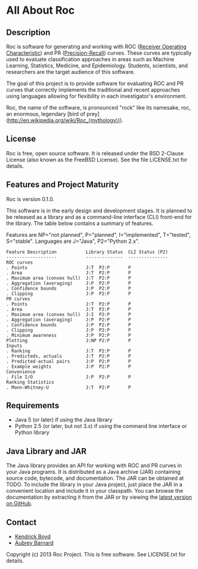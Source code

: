 All About Roc
=============


Description
-----------

Roc is software for generating and working with ROC ([Receiver Operating
Characteristic](http://en.wikipedia.org/wiki/Receiver_operating_characteristic))
and PR
([Precision-Recall](http://en.wikipedia.org/wiki/Precision_and_recall))
curves.  These curves are typically used to evaluate classification
approaches in areas such as Machine Learning, Statistics, Medicine, and
Epidemiology.  Students, scientists, and researchers are the target
audience of this software.

The goal of this project is to provide software for evaluating ROC and
PR curves that correctly implements the traditional and recent
approaches using languages allowing for flexibility in each
investigator's environment.

Roc, the name of the software, is pronounced "rock" like its namesake,
roc, an enormous, legendary [bird of
prey](http://en.wikipedia.org/wiki/Roc_(mythology\)).


License
-------

Roc is free, open source software.  It is released under the BSD
2-Clause License (also known as the FreeBSD License).  See the file
LICENSE.txt for details.


Features and Project Maturity
-----------------------------

Roc is version 0.1.0.

This software is in the early design and development stages.  It is
planned to be released as a library and as a command-line interface
(CLI) front-end for the library.  The table below contains a summary of
features.

Features are NP="not planned", P="planned", I="implemented", T="tested",
S="stable".  Languages are J="Java", P2="Python 2.x".

    Feature Description           Library Status  CLI Status (P2)
    -------------------           --------------  ---------------
    ROC curves
    . Points                      J:T  P2:P       P
    . Area                        J:T  P2:P       P
    . Maximum area (convex hull)  J:T  P2:P       P
    . Aggregation (averaging)     J:P  P2:P       P
    . Confidence bounds           J:P  P2:P       P
    . Clipping                    J:P  P2:P       P
    PR curves
    . Points                      J:T  P2:P       P
    . Area                        J:T  P2:P       P
    . Maximum area (convex hull)  J:I  P2:P       P
    . Aggregation (averaging)     J:P  P2:P       P
    . Confidence bounds           J:P  P2:P       P
    . Clipping                    J:P  P2:P       P
    . Minimum awareness           J:P  P2:P       P
    Plotting                      J:NP P2:P       P
    Inputs
    . Ranking                     J:T  P2:P       P
    . Predicteds, actuals         J:T  P2:P       P
    . Predicted-actual pairs      J:P  P2:P       P
    . Example weights             J:P  P2:P       P
    Convenience
    . File I/O                    J:P  P2:P       P
    Ranking Statistics
    . Mann-Whitney-U              J:T  P2:P       P


Requirements
------------

* Java 5 (or later) if using the Java library
* Python 2.5 (or later, but not 3.x) if using the command line interface
  or Python library


Java Library and JAR
--------------------

The Java library provides an API for working with ROC and PR curves in
your Java programs.  It is distributed as a Java archive (JAR)
containing source code, bytecode, and documentation.  The JAR can be
obtained at TODO.  To include the library in your Java project, just
place the JAR in a convenient location and include it in your classpath.
You can browse the documentation by extracting it from the JAR or by
viewing the [latest version on
GitHub](http://kboyd.github.com/Roc/javadoc/).


Contact
-------

* [Kendrick Boyd](http://github.com/kboyd)
* [Aubrey Barnard](http://github.com/afbarnard)


Copyright (c) 2013 Roc Project.  This is free software.  See LICENSE.txt
for details.
